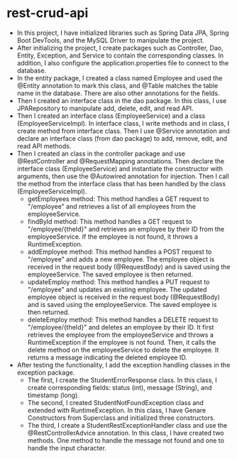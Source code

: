 # rest-crud-api
- In this project, I have initialized libraries such as Spring Data JPA, Spring Boot DevTools, and the MySQL Driver to manipulate the project. 
- After initializing the project, I create packages such as Controller, Dao, Entity, Exception, and Service to contain the corresponding classes. In addition, I also configure the application.properties file to connect to the database. 
- In the entity package, I created a class named Employee and used the @Entity annotation to mark this class, and @Table matches the table name in the database. There are also other annotations for the fields.
- Then I created an interface class in the dao package. In this class, I use JPARepository to manipulate add, delete, edit, and read API.
- Then I created an interface class (EmployeeService) and a class (EmployeeServiceImpl). In interface class, I write methods and in class, I create method from interface class. Then I use @Service annotation and declare an interface class (from dao package) to add, remove, edit, and read API methods. 
- Then I created an class in the controller package and use  @RestController and @RequestMapping annotations. Then declare the interface class (EmployeeService) and instantiate the constructor with arguments, then use the @Autowired annotation for injection. Then I call the method from the interface class that has been handled by the class (EmployeeServiceImpl).
  + getEmployees method: This method handles a GET request to "/employee" and retrieves a list of all employees from the employeeService.
  + findById method: This method handles a GET request to "/employee/{theId}" and retrieves an employee by their ID from the employeeService. If the employee is not found, it throws a RuntimeException.
  + addEmployee method: This method handles a POST request to "/employee" and adds a new employee. The employee object is received in the request body (@RequestBody) and is saved using the employeeService. The saved employee is then returned.
  + updateEmploy method: This method handles a PUT request to "/employee" and updates an existing employee. The updated employee object is received in the request body (@RequestBody) and is saved using the employeeService. The saved employee is then returned.
  + deleteEmploy method: This method handles a DELETE request to "/employee/{theId}" and deletes an employee by their ID. It first retrieves the employee from the employeeService and throws a RuntimeException if the employee is not found. Then, it calls the delete method on the employeeService to delete the employee. It returns a message indicating the deleted employee ID.
- After testing the functionality, I add the exception handling classes in the exception package.
  + The first, I create the StudentErrorResponse class. In this class, I create corresponding fields: status (int), message (String), and timestamp (long).
  + The second, I created StudentNotFoundException class and extended with RuntimeException. In this class, I have Genare Constructors from Superclass and initialized three constructors.
  + The third, I create a StudentRestExceptionHandler class and use the @RestControllerAdvice annotation. In this class, I have created two methods. One method to handle the message not found and one to handle the input character.
